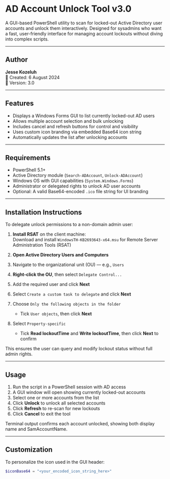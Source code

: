 # AD Account Unlock Tool v3.0

A GUI-based PowerShell utility to scan for locked-out Active Directory user accounts and unlock them interactively. Designed for sysadmins who want a fast, user-friendly interface for managing account lockouts without diving into complex scripts.

---

## Author

**Jesse Kozeluh**  
📅 Created: 6 August 2024  
🔧 Version: 3.0

---

## Features

- Displays a Windows Forms GUI to list currently locked-out AD users
- Allows multiple account selection and bulk unlocking
- Includes cancel and refresh buttons for control and visibility
- Uses custom icon branding via embedded Base64 icon string
- Automatically updates the list after unlocking accounts

---

## Requirements

- PowerShell 5.1+
- Active Directory module (`Search-ADAccount`, `Unlock-ADAccount`)
- Windows OS with GUI capabilities (`System.Windows.Forms`)
- Administrator or delegated rights to unlock AD user accounts
- Optional: A valid Base64-encoded `.ico` file string for UI branding

---

## Installation Instructions

To delegate unlock permissions to a non-domain admin user:

1. **Install RSAT** on the client machine:  
   Download and install `WindowsTH-KB2693643-x64.msu` for Remote Server Administration Tools (RSAT)

2. **Open Active Directory Users and Computers**

3. Navigate to the organizational unit (OU) — e.g., `Users`

4. **Right-click the OU**, then select `Delegate Control...`

5. Add the required user and click **Next**

6. Select `Create a custom task to delegate` and click **Next**

7. Choose `Only the following objects in the folder`  
   - Tick `User objects`, then click **Next**

8. Select `Property-specific`  
   - Tick **Read lockoutTime** and **Write lockoutTime**, then click **Next** to confirm

This ensures the user can query and modify lockout status without full admin rights.

---

## Usage

1. Run the script in a PowerShell session with AD access
2. A GUI window will open showing currently locked-out accounts
3. Select one or more accounts from the list
4. Click **Unlock** to unlock all selected accounts
5. Click **Refresh** to re-scan for new lockouts
6. Click **Cancel** to exit the tool

Terminal output confirms each account unlocked, showing both display name and SamAccountName.

---

## Customization

To personalize the icon used in the GUI header:

```powershell
$iconBase64 = "<your_encoded_icon_string_here>"
